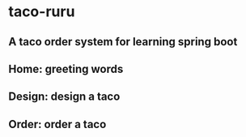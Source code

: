 # taco-ruru
## A taco order system for learning spring boot
## Home: greeting words
## Design: design a taco
## Order: order a taco